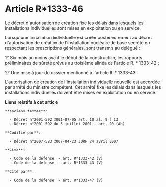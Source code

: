# Article R*1333-46

Le décret d'autorisation de création fixe les délais dans lesquels les installations individuelles sont mises en exploitation
ou en service. 

Lorsqu'une installation individuelle est créée postérieurement au décret d'autorisation de création de l'installation
nucléaire de base secrète en respectant les prescriptions générales, sont transmis au délégué : 

1° Six mois au moins avant le début de la construction, les rapports préliminaires de sûreté prévus au troisième alinéa de
l'article R. * 1333-42 ; 

2° Une mise à jour du dossier mentionné à l'article R. * 1333-43.

L'autorisation de création de l'installation individuelle nouvelle est accordée par arrêté du ministre compétent. Cet arrêté
fixe les délais dans lesquels les installations individuelles doivent être mises en exploitation ou en service.

**Liens relatifs à cet article**

	**Anciens textes**:

	  - Décret n°2001-592 2001-07-05 art. 10 al. 9 à 13
	  - Décret n°2001-592 du 5 juillet 2001 - art. 10 (Ab)

	**Codifié par**:

	  - Décret n°2007-583 2007-04-23 JORF 24 avril 2007

	**Cite**:

	  - Code de la défense. - art. R*1333-42 (V)
	  - Code de la défense. - art. R*1333-43 (V)

	**Cité par**:

	  - Code de la défense. - art. R*1333-47 (V)
